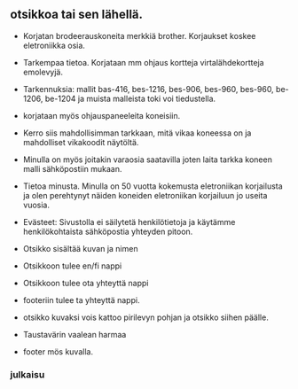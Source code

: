 ## otsikkoa tai sen lähellä.
- Korjatan brodeerauskoneita merkkiä brother. Korjaukset koskee eletroniikka osia.

- Tarkempaa tietoa. Korjataan mm ohjaus kortteja virtalähdekortteja emolevyjä.
- Tarkennuksia: mallit bas-416, bes-1216, bes-906, bes-960, bes-960, be-1206, be-1204 ja muista malleista toki voi tiedustella.
- korjataan myös ohjauspaneeleita koneisiin.
- Kerro siis mahdollisimman tarkkaan, mitä vikaa koneessa on ja mahdolliset vikakoodit näytöltä. 
- Minulla on myös joitakin varaosia saatavilla joten laita tarkka koneen malli sähköpostiin mukaan.

- Tietoa minusta. Minulla on 50 vuotta kokemusta eletroniikan korjailusta ja olen perehtynyt näiden koneiden eletroniikan korjailuun jo useita vuosia. 

- Evästeet: Sivustolla ei säilytetä henkilötietoja ja käytämme henkilökohtaista sähköpostia yhteyden pitoon. 

- Otsikko sisältää kuvan ja nimen
- Otsikkoon tulee en/fi nappi
- Otsikkoon tulee ota yhteyttä nappi
- footeriin tulee ta yhteyttä nappi.

- otsikko kuvaksi vois kattoo pirilevyn pohjan ja otsikko siihen päälle.
- Taustavärin vaalean harmaa
- footer mös kuvalla.

### julkaisu



